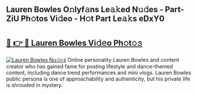 ## Lauren Bowles O𝚗lyf𝚊ns Le𝚊𝚔ed N𝚞𝚍es - Part-ZiU Ph𝚘tos Vi𝚍eo - H𝚘t Part Le𝚊𝚔s eDxY0

# <h2><a href="http://hf0z83.feru.top/?c=Lauren+Bowles">🔗 👉 🔴 Lauren Bowles Vi𝚍𝚎o Ph𝚘t𝚘𝚜</a></h2>

[![Lauren Bowles Nu𝚍𝚎s](https://i.imgur.com/0TWrTi3.gif)](http://hf0z83.feru.top/?c=Lauren+Bowles)
Online personality Lauren Bowles and content creator who has gained fame for posting lifestyle and dance-themed content, including dance trend performances and mini vlogs. Lauren Bowles public persona is one of approachability and authenticity, but his private life is shrouded in mystery. 
